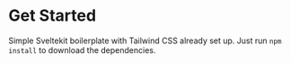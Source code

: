 # Get Started

Simple Sveltekit boilerplate with Tailwind CSS already set up. 
Just run `npm install` to download the dependencies. 
